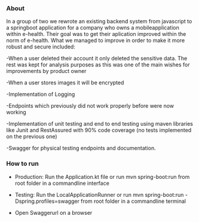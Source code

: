 ### About

In a group of two we rewrote an existing backend system from javascript to a springboot application for a company who owns a mobileapplication within e-health. Their goal was to get their aplication improved within the norm of e-health. What we managed to improve in order to make it more robust and secure included:

-When a user deleted their account it only deleted the sensitive data. The rest was kept for analysis purposes as this was one of the main wishes for improvements by product owner

-When a user stores images it will be encrypted

-Implementation of Logging

-Endpoints which previously did not work properly before were now working

-Implementation of unit testing and end to end testing using maven libraries like Junit and RestAssured with 90% code coverage (no tests implemented on the previous one)

-Swagger for physical testing endpoints and documentation.

 

### How to run
- Production: Run the Application.kt file or run mvn spring-boot:run from root folder in a commandline interface

- Testing: Run the LocalApplicationRunner or run mvn spring-boot:run -Dspring.profiles=swagger from root folder in a commandline terminal

- Open Swaggerurl on a browser
